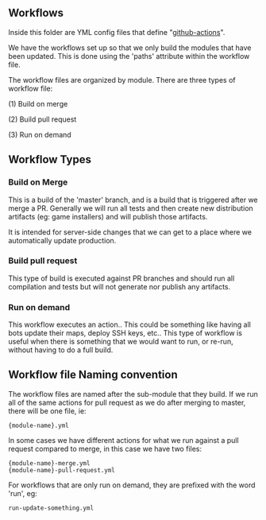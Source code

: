 ## Workflows

Inside this folder are YML config files that define "[github-actions](https://github.com/features/actions)".

We have the workflows set up so that we only build the modules that have been updated. This is done using the
'paths' attribute within the workflow file.

The workflow files are organized by module. There are three types of workflow file:

(1) Build on merge

(2) Build pull request

(3) Run on demand


## Workflow Types

### Build on Merge

This is a build of the 'master' branch, and is a build that is triggered after we merge a PR. Generally we will
run all tests and then create new distribution artifacts (eg: game installers) and will publish those artifacts.

It is intended for server-side changes that we can get to a place where we automatically update production.

### Build pull request

This type of build is executed against PR branches and should run all compilation and tests but will not generate
nor publish any artifacts.

### Run on demand

This workflow executes an action.. This could be something like having all bots update their maps, deploy SSH keys,
etc.. This type of workflow is useful when there is something that we would want to run, or re-run, without having
to do a full build.


## Workflow file Naming convention

The workflow files are named after the sub-module that they build. If we run all of the same actions for pull
request as we do after merging to master, there will be one file, ie:
```
{module-name}.yml
```

In some cases we have different actions for what we run against a pull request compared to merge, in this case
we have two files:
```
{module-name}-merge.yml
{module-name}-pull-request.yml
```


For workflows that are only run on demand, they are prefixed with the word 'run', eg:

```
run-update-something.yml
```



